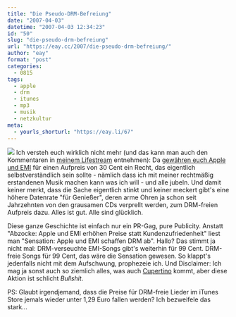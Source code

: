 ```yaml
---
title: "Die Pseudo-DRM-Befreiung"
date: "2007-04-03"
datetime: "2007-04-03 12:34:23"
id: "50"
slug: "die-pseudo-drm-befreiung"
url: "https://eay.cc/2007/die-pseudo-drm-befreiung/"
author: "eay"
format: "post"
categories:
  - 0815
tags:
  - apple
  - drm
  - itunes
  - mp3
  - musik
  - netzkultur
meta:
  - yourls_shorturl: "https://eay.li/67"
---
```


![](https://eay.cc/uploads/2007/premiumpreis.gif) Ich versteh euch wirklich nicht mehr (und das kann man auch den Kommentaren in [meinem Lifestream](/about/lifestream/) entnehmen): Da [gewähren euch Apple und EMI](http://www.fscklog.com/2007/04/drmfreie_emitit.html) für einen Aufpreis von 30 Cent ein Recht, das eigentlich selbstverständlich sein sollte - nämlich dass ich mit meiner rechtmäßig erstandenen Musik machen kann was ich will - und alle jubeln. Und damit keiner merkt, dass die Sache eigentlich stinkt und keiner meckert gibt's eine höhere Datenrate "für Genießer", deren arme Ohren ja schon seit Jahrzehnten von den grausamen CDs verprellt werden, zum DRM-freien Aufpreis dazu. Alles ist gut. Alle sind glücklich.

Diese ganze Geschichte ist einfach nur ein PR-Gag, pure Publicity. Anstatt "Abzocke: Apple und EMI erhöhen Preise statt Kundenzufriedenheit" liest man "Sensation: Apple und EMI schaffen DRM ab". Hallo? Das stimmt ja nicht mal: DRM-verseuchte EMI-Songs gibt's weiterhin für 99 Cent. DRM-freie Songs für 99 Cent, das wäre die Sensation gewesen. So klappt's jedenfalls nicht mit dem Aufschwung, prophezeie ich. Und Disclaimer: Ich mag ja sonst auch so ziemlich alles, was auch [Cupertino](http://de.wikipedia.org/wiki/Cupertino) kommt, aber diese Aktion ist schlicht _Bullshit_.

PS: Glaubt irgendjemand, dass die Preise für DRM-freie Lieder im iTunes Store jemals wieder unter 1,29 Euro fallen werden? Ich bezweifele das stark...
